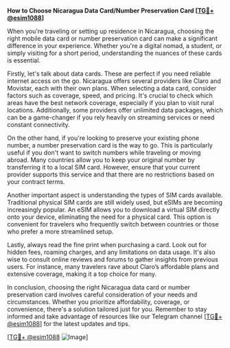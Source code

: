 **How to Choose Nicaragua Data Card/Number Preservation Card [[TG💪+ @esim1088](https://t.me/s/esim1088)]**

When you're traveling or setting up residence in Nicaragua, choosing the right mobile data card or number preservation card can make a significant difference in your experience. Whether you're a digital nomad, a student, or simply visiting for a short period, understanding the nuances of these cards is essential.

Firstly, let's talk about data cards. These are perfect if you need reliable internet access on the go. Nicaragua offers several providers like Claro and Movistar, each with their own plans. When selecting a data card, consider factors such as coverage, speed, and pricing. It's crucial to check which areas have the best network coverage, especially if you plan to visit rural locations. Additionally, some providers offer unlimited data packages, which can be a game-changer if you rely heavily on streaming services or need constant connectivity.

On the other hand, if you're looking to preserve your existing phone number, a number preservation card is the way to go. This is particularly useful if you don't want to switch numbers while traveling or moving abroad. Many countries allow you to keep your original number by transferring it to a local SIM card. However, ensure that your current provider supports this service and that there are no restrictions based on your contract terms.

Another important aspect is understanding the types of SIM cards available. Traditional physical SIM cards are still widely used, but eSIMs are becoming increasingly popular. An eSIM allows you to download a virtual SIM directly onto your device, eliminating the need for a physical card. This option is convenient for travelers who frequently switch between countries or those who prefer a more streamlined setup.

Lastly, always read the fine print when purchasing a card. Look out for hidden fees, roaming charges, and any limitations on data usage. It's also wise to consult online reviews and forums to gather insights from previous users. For instance, many travelers rave about Claro’s affordable plans and extensive coverage, making it a top choice for many.

In conclusion, choosing the right Nicaragua data card or number preservation card involves careful consideration of your needs and circumstances. Whether you prioritize affordability, coverage, or convenience, there's a solution tailored just for you. Remember to stay informed and take advantage of resources like our Telegram channel [[TG💪+ @esim1088](https://t.me/s/esim1088)] for the latest updates and tips.

[[TG💪+ @esim1088](https://t.me/s/esim1088) ![Image](https://i.postimg.cc/Y0z9fWf4/image.png)]